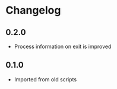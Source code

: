 # Changelog

## 0.2.0
- Process information on exit is improved

## 0.1.0
- Imported from old scripts